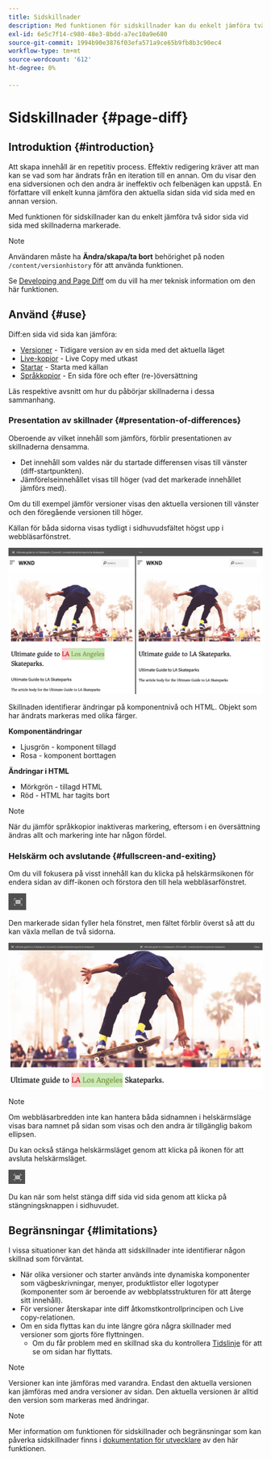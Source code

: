 ```yaml
---
title: Sidskillnader
description: Med funktionen för sidskillnader kan du enkelt jämföra två sidor sida vid sida med skillnaderna markerade.
exl-id: 6e5c7f14-c980-48e3-8bdd-a7ec10a9e680
source-git-commit: 1994b90e3876f03efa571a9ce65b9fb8b3c90ec4
workflow-type: tm+mt
source-wordcount: '612'
ht-degree: 0%

---
```


# Sidskillnader {#page-diff}

## Introduktion {#introduction}

Att skapa innehåll är en repetitiv process. Effektiv redigering kräver att man kan se vad som har ändrats från en iteration till en annan. Om du visar den ena sidversionen och den andra är ineffektiv och felbenägen kan uppstå. En författare vill enkelt kunna jämföra den aktuella sidan sida vid sida med en annan version.

Med funktionen för sidskillnader kan du enkelt jämföra två sidor sida vid sida med skillnaderna markerade.

>[!NOTE]
>
>Användaren måste ha **Ändra/skapa/ta bort** behörighet på noden `/content/versionhistory` för att använda funktionen.
>
>Se [Developing and Page Diff](/help/implementing/developing/introduction/page-diff.md#operation-details) om du vill ha mer teknisk information om den här funktionen.

## Använd {#use}

Diff:en sida vid sida kan jämföra:

* [Versioner](/help/sites-cloud/authoring/features/page-versions.md#comparing-a-version-with-current-page) - Tidigare version av en sida med det aktuella läget
* [Live-kopior](/help/sites-cloud/administering/msm/creating-live-copies.md#comparing-a-live-copy-page-with-a-blueprint-page) - Live Copy med utkast
* [Startar](/help/sites-cloud/authoring/launches/editing.md#comparing-a-launch-page-to-its-source-page) - Starta med källan
* [Språkkopior](/help/sites-cloud/administering/translation/managing-projects.md#comparing-language-copies) - En sida före och efter (re-)översättning

Läs respektive avsnitt om hur du påbörjar skillnaderna i dessa sammanhang.

### Presentation av skillnader {#presentation-of-differences}

Oberoende av vilket innehåll som jämförs, förblir presentationen av skillnaderna densamma.

* Det innehåll som valdes när du startade differensen visas till vänster (diff-startpunkten).
* Jämförelseinnehållet visas till höger (vad det markerade innehållet jämförs med).

Om du till exempel jämför versioner visas den aktuella versionen till vänster och den föregående versionen till höger.

Källan för båda sidorna visas tydligt i sidhuvudsfältet högst upp i webbläsarfönstret.

![Versioner sida vid sida](/help/sites-cloud/authoring/assets/versions-side-by-side.png)

Skillnaden identifierar ändringar på komponentnivå och HTML. Objekt som har ändrats markeras med olika färger.

**Komponentändringar**

* Ljusgrön - komponent tillagd
* Rosa - komponent borttagen

**Ändringar i HTML**

* Mörkgrön - tillagd HTML
* Röd - HTML har tagits bort

>[!NOTE]
>
>När du jämför språkkopior inaktiveras markering, eftersom i en översättning ändras allt och markering inte har någon fördel.

### Helskärm och avslutande {#fullscreen-and-exiting}

Om du vill fokusera på visst innehåll kan du klicka på helskärmsikonen för endera sidan av diff-ikonen och förstora den till hela webbläsarfönstret.

![Helskärmsknapp](/help/sites-cloud/authoring/assets/versions-full-screen.png)

Den markerade sidan fyller hela fönstret, men fältet förblir överst så att du kan växla mellan de två sidorna.

![Helskärmsläge](/help/sites-cloud/authoring/assets/versions-full-screen-mode.png)

>[!NOTE]
>
>Om webbläsarbredden inte kan hantera båda sidnamnen i helskärmsläge visas bara namnet på sidan som visas och den andra är tillgänglig bakom ellipsen.

Du kan också stänga helskärmsläget genom att klicka på ikonen för att avsluta helskärmsläget.

![Avsluta helskärmsläge](/help/sites-cloud/authoring/assets/versions-exit-full-screen.png)

Du kan när som helst stänga diff sida vid sida genom att klicka på stängningsknappen i sidhuvudet.

## Begränsningar {#limitations}

I vissa situationer kan det hända att sidskillnader inte identifierar någon skillnad som förväntat.

* När olika versioner och starter används inte dynamiska komponenter som vägbeskrivningar, menyer, produktlistor eller logotyper (komponenter som är beroende av webbplatsstrukturen för att återge sitt innehåll).
* För versioner återskapar inte diff åtkomstkontrollprincipen och Live copy-relationen.
* Om en sida flyttas kan du inte längre göra några skillnader med versioner som gjorts före flyttningen.
   * Om du får problem med en skillnad ska du kontrollera [Tidslinje](/help/sites-cloud/authoring/getting-started/basic-handling.md#timeline) för att se om sidan har flyttats.

>[!NOTE]
>
>Versioner kan inte jämföras med varandra. Endast den aktuella versionen kan jämföras med andra versioner av sidan. Den aktuella versionen är alltid den version som markeras med ändringar.

>[!NOTE]
>
>Mer information om funktionen för sidskillnader och begränsningar som kan påverka sidskillnader finns i [dokumentation för utvecklare](/help/implementing/developing/introduction/page-diff.md) av den här funktionen.

